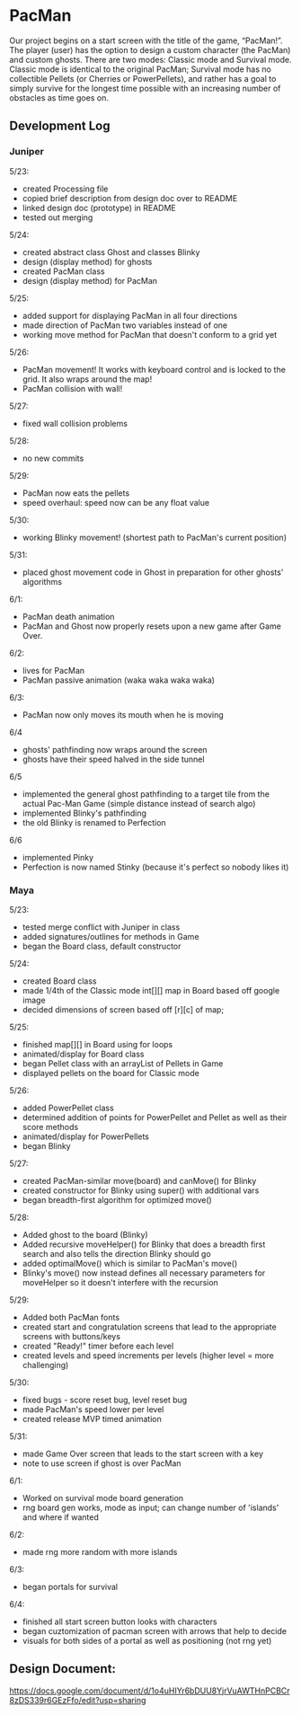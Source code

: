 # PacMan
Our project begins on a start screen with the title of the game, “PacMan!”. The player (user) has the option to design a custom character (the PacMan) and custom ghosts. There are two modes: Classic mode and Survival mode. Classic mode is identical to the original PacMan; Survival mode has no collectible Pellets (or Cherries or PowerPellets), and rather has a goal to simply survive for the longest time possible with an increasing number of obstacles as time goes on.


## Development Log
### Juniper
5/23:
- created Processing file
- copied brief description from design doc over to README
- linked design doc (prototype) in README
- tested out merging

5/24:
- created abstract class Ghost and classes Blinky
- design (display method) for ghosts
- created PacMan class
- design (display method) for PacMan

5/25:
- added support for displaying PacMan in all four directions
- made direction of PacMan two variables instead of one
- working move method for PacMan that doesn't conform to a grid yet

5/26:
- PacMan movement! It works with keyboard control and is locked to the grid. It also wraps around the map!
- PacMan collision with wall!

5/27:
- fixed wall collision problems

5/28:
- no new commits

5/29:
- PacMan now eats the pellets
- speed overhaul: speed now can be any float value

5/30:
- working Blinky movement! (shortest path to PacMan's current position)

5/31:
- placed ghost movement code in Ghost in preparation for other ghosts' algorithms

6/1:
- PacMan death animation
- PacMan and Ghost now properly resets upon a new game after Game Over.

6/2:
- lives for PacMan
- PacMan passive animation (waka waka waka waka)

6/3:
- PacMan now only moves its mouth when he is moving

6/4
- ghosts' pathfinding now wraps around the screen
- ghosts have their speed halved in the side tunnel

6/5
- implemented the general ghost pathfinding to a target tile from the actual Pac-Man Game (simple distance instead of search algo)
- implemented Blinky's pathfinding
- the old Blinky is renamed to Perfection

6/6
- implemented Pinky
- Perfection is now named Stinky (because it's perfect so nobody likes it)

### Maya
5/23:
- tested merge conflict with Juniper in class
- added signatures/outlines for methods in Game
- began the Board class, default constructor

5/24:
- created Board class
- made 1/4th of the Classic mode int[][] map in Board based off google image
- decided dimensions of screen based off [r][c] of map;

5/25:
- finished map[][] in Board using for loops
- animated/display for Board class
- began Pellet class with an arrayList of Pellets in Game
- displayed pellets on the board for Classic mode

5/26:
- added PowerPellet class
- determined addition of points for PowerPellet and Pellet as well as their score methods
- animated/display for PowerPellets
- began Blinky

5/27:
- created PacMan-similar move(board) and canMove() for Blinky
- created constructor for Blinky using super() with additional vars
- began breadth-first algorithm for optimized move()

5/28:
- Added ghost to the board (Blinky)
- Added recursive moveHelper() for Blinky that does a breadth first search and also tells the direction Blinky should go
- added optimalMove() which is similar to PacMan's move()
- Blinky's move() now instead defines all necessary parameters for moveHelper so it doesn't interfere with the recursion

5/29:
- Added both PacMan fonts
- created start and congratulation screens that lead to the appropriate screens with buttons/keys
- created "Ready!" timer before each level
- created levels and speed increments per levels (higher level = more challenging)

5/30:
- fixed bugs - score reset bug, level reset bug
- made PacMan's speed lower per level
- created release MVP timed animation

5/31:
- made Game Over screen that leads to the start screen with a key
- note to use screen if ghost is over PacMan

6/1:
- Worked on survival mode board generation
- rng board gen works, mode as input; can change number of 'islands' and where if wanted

6/2:
- made rng more random with more islands

6/3:
- began portals for survival

6/4:
- finished all start screen button looks with characters
- began cuztomization of pacman screen with arrows that help to decide
- visuals for both sides of a portal as well as positioning (not rng yet)


## Design Document:
https://docs.google.com/document/d/1o4uHIYr6bDUU8YjrVuAWTHnPCBCr8zDS339r6GEzFfo/edit?usp=sharing
